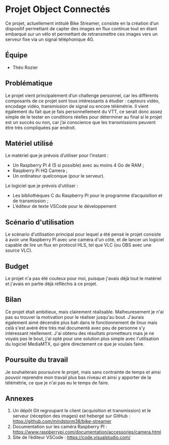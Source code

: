 # Projet Object Connectés

Ce projet, actuellement intitulé Bike Streamer, consiste en la création d’un dispositif 
permettant de capter des images en flux continue tout en étant embarqué sur un vélo et 
permettant de retransmettre ces images vers un serveur fixe via un signal téléphonique 4G.

## Équipe

- Théo Rozier

## Problématique

Le projet vient principalement d’un challenge personnel, car les différents composants de 
ce projet sont tous intéressants à étudier : capteurs vidéo, encodage vidéo, transmission
de signal ou encore télémétrie. Il vient également du fait que je fais personnellement du
VTT, ce serait donc assez simple de le tester en conditions réelles pour déterminer au 
final si le projet est un succès ou non, car j’ai conscience que les transmissions peuvent
être très compliquées par endroit.

## Matériel utilisé

Le matériel que je prévois d’utiliser pour l’instant :
- Un Raspberry PI 4 (5 si possible) avec au moins 4 Go de RAM ;
- Raspberry Pi HQ Camera ;
- Un ordinateur quelconque (pour le serveur).

Le logiciel que je prévois d’utiliser :
- Les bibliothèques C du Raspberry PI pour le programme d’acquisition et de transmission ;
- L’éditeur de texte VSCode pour le développement

## Scénario d'utilisation

Le scénario d'utilisation principal pour lequel a été pensé le projet consiste à avoir
une Raspberry PI avec une caméra d'un côté, et de lancer un logiciel capable de lire un
flux en protocol HLS, tel que VLC (ou OBS avec une source VLC).

## Budget

Le projet n'a pas été couteux pour moi, puisque j'avais déjà tout le matériel et j'avais
en partie déjà réfléchis à ce projet.

## Bilan

Ce projet était ambitieux, mais clairement réalisable. Malheuresement je n'ai pas su
trouver la motivation pour le réaliser jusqu'au bout. J'aurais également aimé décendre
plus bah dans le fonctionnement de linux mais celà s'est avéré être très mal documenté
avec peu de personne s'y intéressant réellement. J'ai obtenu des résultats prometteurs
mais je ne voyais pas le bout, j'ai opté pour une solution plus simple avec l'utilisation
du logiciel MediaMTX, qui gère directement ce que je voulais faire.

## Poursuite du travail

Je souhaiterais poursuivre le projet, mais sans contrainte de temps et ainsi pouvoir
reprendre mon travail plus bas niveau et ainsi y apporter de la télémétrie, ce que je
n'ai pas eu le temps de faire.

## Annexes

1. Un dépôt Git regroupant le client (acquisition et transmission) et le serveur 
(réception des images) est hebergé sur GitHub : 
https://github.com/mindstorm38/bike-streamer
2. Documentation sur les caméra Raspberry PI : 
https://www.raspberrypi.com/documentation/accessories/camera.html
3. Site de l’éditeur VSCode : https://code.visualstudio.com/
